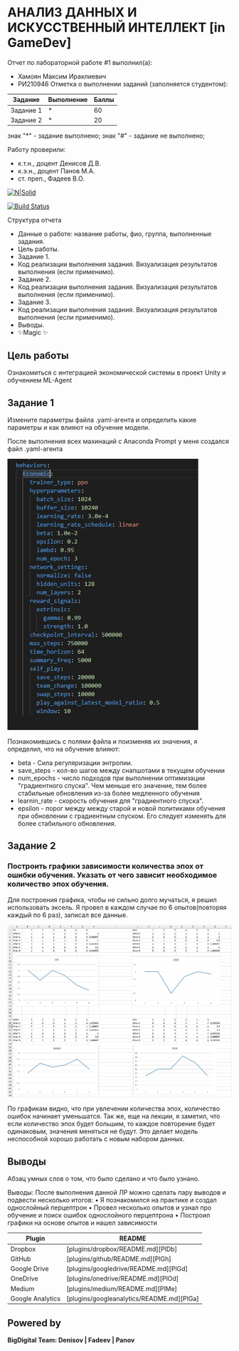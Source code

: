 # АНАЛИЗ ДАННЫХ И ИСКУССТВЕННЫЙ ИНТЕЛЛЕКТ [in GameDev]
Отчет по лабораторной работе #1 выполнил(а):
- Хамоян Максим Ираклиевич
- РИ210946
Отметка о выполнении заданий (заполняется студентом):

| Задание | Выполнение | Баллы |
| ------ | ------ | ------ |
| Задание 1 | * | 60 |
| Задание 2 | * | 20 |

знак "*" - задание выполнено; знак "#" - задание не выполнено;

Работу проверили:
- к.т.н., доцент Денисов Д.В.
- к.э.н., доцент Панов М.А.
- ст. преп., Фадеев В.О.

[![N|Solid](https://cldup.com/dTxpPi9lDf.thumb.png)](https://nodesource.com/products/nsolid)

[![Build Status](https://travis-ci.org/joemccann/dillinger.svg?branch=master)](https://travis-ci.org/joemccann/dillinger)

Структура отчета

- Данные о работе: название работы, фио, группа, выполненные задания.
- Цель работы.
- Задание 1.
- Код реализации выполнения задания. Визуализация результатов выполнения (если применимо).
- Задание 2.
- Код реализации выполнения задания. Визуализация результатов выполнения (если применимо).
- Задание 3.
- Код реализации выполнения задания. Визуализация результатов выполнения (если применимо).
- Выводы.
- ✨Magic ✨

## Цель работы
Ознакомиться с интеграцией экономической системы в проект Unity и обучением ML-Agent

## Задание 1

Измените параметры файла .yaml-агента и определить какие параметры и как влияют на обучение модели.

После выполнения всех махинаций с Anaconda Prompt у меня создался файл .yaml-агента

![Alt text](https://github.com/Maksimyska/DA-in-GameDev-lab1/blob/main/%D0%9C%D0%B0%D1%82%D0%B5%D1%80%D0%B8%D0%B0%D0%BB%20%D0%BB%D0%B0%D0%B1%D0%B0%205/screen/yaml-agent.jpg)

Познакомившись с полями файла и поизменяв их значения, я определил, что на обучение влияют:

 - beta - Сила регуляризации энтропии.
 - save_steps - кол-во шагов между снапшотами в текущем обучении
 - num_epochs - число подходов при выполнении оптимизации "градиентного спуска". Чем меньше его значение, тем более стабильные обновления из-за более медленного обучения
 -  learnin_rate - скорость обучения для "градиентного спуска". 
 -  epsilon - порог между между старой и новой политиками обучения при обновлении с градиентным спуском. Его следует изменять для более стабильного обновления.



## Задание 2
### Построить графики зависимости количества эпох от ошибки обучения. Указать от чего зависит необходимое количество эпох обучения.

Для построения графика, чтобы не сильно долго мучаться, я решил использовать эксель. Я провел в каждом случае по 6 опытов(повторяя каждый по 6 раз), записал все данные. 


![Alt text](https://github.com/Maksimyska/DA-in-GameDev-lab1/blob/main/%D0%9C%D0%B0%D1%82%D0%B5%D1%80%D0%B8%D0%B0%D0%BB%20%D0%BB%D0%B0%D0%B1%D0%B0%204/Screen/grap.jpg)

По графикам видно, что при увлечении количества эпох, количество ошибок начинает уменьшатся. Так же, еще на лекции, я заметил, что если количество эпох будет большим, то каждое повторение будет одинаковым, значения меняться не будут. Это делает модель неспособной хорошо работать с новым набором данных.



## Выводы

Абзац умных слов о том, что было сделано и что было узнано.


Выводы:
После выполнения данной ЛР можно сделать пару выводов и подвести несколько итогов:
	• Я познакомился на практике и создал однослойный перцептрон
	• Провел несколько опытов и узнал про обучение и поиск ошибок однослойного перцептрона
	• Построил графики на основе опытов и нашел зависимости


| Plugin | README |
| ------ | ------ |
| Dropbox | [plugins/dropbox/README.md][PlDb] |
| GitHub | [plugins/github/README.md][PlGh] |
| Google Drive | [plugins/googledrive/README.md][PlGd] |
| OneDrive | [plugins/onedrive/README.md][PlOd] |
| Medium | [plugins/medium/README.md][PlMe] |
| Google Analytics | [plugins/googleanalytics/README.md][PlGa] |

## Powered by

**BigDigital Team: Denisov | Fadeev | Panov**
